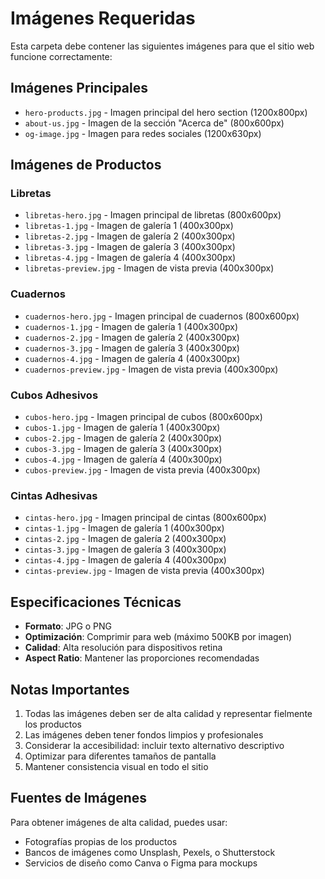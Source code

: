# Imágenes Requeridas

Esta carpeta debe contener las siguientes imágenes para que el sitio web funcione correctamente:

## Imágenes Principales

- `hero-products.jpg` - Imagen principal del hero section (1200x800px)
- `about-us.jpg` - Imagen de la sección "Acerca de" (800x600px)
- `og-image.jpg` - Imagen para redes sociales (1200x630px)

## Imágenes de Productos

### Libretas
- `libretas-hero.jpg` - Imagen principal de libretas (800x600px)
- `libretas-1.jpg` - Imagen de galería 1 (400x300px)
- `libretas-2.jpg` - Imagen de galería 2 (400x300px)
- `libretas-3.jpg` - Imagen de galería 3 (400x300px)
- `libretas-4.jpg` - Imagen de galería 4 (400x300px)
- `libretas-preview.jpg` - Imagen de vista previa (400x300px)

### Cuadernos
- `cuadernos-hero.jpg` - Imagen principal de cuadernos (800x600px)
- `cuadernos-1.jpg` - Imagen de galería 1 (400x300px)
- `cuadernos-2.jpg` - Imagen de galería 2 (400x300px)
- `cuadernos-3.jpg` - Imagen de galería 3 (400x300px)
- `cuadernos-4.jpg` - Imagen de galería 4 (400x300px)
- `cuadernos-preview.jpg` - Imagen de vista previa (400x300px)

### Cubos Adhesivos
- `cubos-hero.jpg` - Imagen principal de cubos (800x600px)
- `cubos-1.jpg` - Imagen de galería 1 (400x300px)
- `cubos-2.jpg` - Imagen de galería 2 (400x300px)
- `cubos-3.jpg` - Imagen de galería 3 (400x300px)
- `cubos-4.jpg` - Imagen de galería 4 (400x300px)
- `cubos-preview.jpg` - Imagen de vista previa (400x300px)

### Cintas Adhesivas
- `cintas-hero.jpg` - Imagen principal de cintas (800x600px)
- `cintas-1.jpg` - Imagen de galería 1 (400x300px)
- `cintas-2.jpg` - Imagen de galería 2 (400x300px)
- `cintas-3.jpg` - Imagen de galería 3 (400x300px)
- `cintas-4.jpg` - Imagen de galería 4 (400x300px)
- `cintas-preview.jpg` - Imagen de vista previa (400x300px)

## Especificaciones Técnicas

- **Formato**: JPG o PNG
- **Optimización**: Comprimir para web (máximo 500KB por imagen)
- **Calidad**: Alta resolución para dispositivos retina
- **Aspect Ratio**: Mantener las proporciones recomendadas

## Notas Importantes

1. Todas las imágenes deben ser de alta calidad y representar fielmente los productos
2. Las imágenes deben tener fondos limpios y profesionales
3. Considerar la accesibilidad: incluir texto alternativo descriptivo
4. Optimizar para diferentes tamaños de pantalla
5. Mantener consistencia visual en todo el sitio

## Fuentes de Imágenes

Para obtener imágenes de alta calidad, puedes usar:
- Fotografías propias de los productos
- Bancos de imágenes como Unsplash, Pexels, o Shutterstock
- Servicios de diseño como Canva o Figma para mockups 